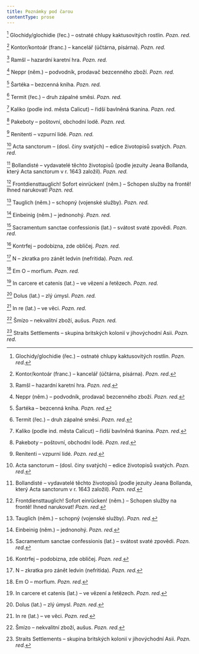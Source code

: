 ```yaml
---
title: Poznámky pod čarou
contentType: prose
---
```


<section>

[^1] Glochidy/glochidie (řec.) – ostnaté chlupy kaktusovitých rostlin. _Pozn. red._

[^2] Kontor/kontoár (franc.) – kancelář (účtárna, písárna). _Pozn. red._

[^3] Ramšl – hazardní karetní hra. _Pozn. red._

[^4] Neppr (něm.) – podvodník, prodavač bezcenného zboží. _Pozn. red._

[^5] Šartéka – bezcenná kniha. _Pozn. red._

[^6] Termit (řec.) – druh zápalné směsi. _Pozn. red._

[^7] Kaliko (podle ind. města Calicut) – řidší bavlněná tkanina. _Pozn. red._

[^8] Pakeboty – poštovní, obchodní lodě. _Pozn. red._

[^9] Renitenti – vzpurní lidé. _Pozn. red._

[^10] Acta sanctorum – (dosl. činy svatých) – edice životopisů svatých. _Pozn. red._

[^11] Bollandisté – vydavatelé těchto životopisů (podle jezuity Jeana Bollanda, který Acta sanctorum v r. 1643 založil). _Pozn. red._

[^12] Frontdiensttauglich! Sofort einrücken! (něm.) – Schopen služby na frontě! Ihned narukovat! _Pozn. red._

[^13] Tauglich (něm.) – schopný (vojenské služby). _Pozn. red._

[^14] Einbeinig (něm.) – jednonohý. _Pozn. red._

[^15] Sacramentum sanctae confessionis (lat.) – svátost svaté zpovědi. _Pozn. red._

[^16] Kontrfej – podobizna, zde obličej. _Pozn. red._

[^17] N – zkratka pro zánět ledvin (nefritida). _Pozn. red._

[^18] Em O – morfium. _Pozn. red._

[^19] In carcere et catenis (lat.) – ve vězení a řetězech. _Pozn. red._

[^20] Dolus (lat.) – zlý úmysl. _Pozn. red._

[^21] In re (lat.) – ve věci. _Pozn. red._

[^22] Šmízo – nekvalitní zboží, aušus. _Pozn. red._

[^23] Straits Settlements – skupina britských kolonií v jihovýchodní Asii. _Pozn. red._

</section>

[^1]: Glochidy/glochidie (řec.) – ostnaté chlupy kaktusovitých rostlin. _Pozn. red._

[^2]: Kontor/kontoár (franc.) – kancelář (účtárna, písárna). _Pozn. red._

[^3]: Ramšl – hazardní karetní hra. _Pozn. red._

[^4]: Neppr (něm.) – podvodník, prodavač bezcenného zboží. _Pozn. red._

[^5]: Šartéka – bezcenná kniha. _Pozn. red._

[^6]: Termit (řec.) – druh zápalné směsi. _Pozn. red._

[^7]: Kaliko (podle ind. města Calicut) – řidší bavlněná tkanina. _Pozn. red._

[^8]: Pakeboty – poštovní, obchodní lodě. _Pozn. red._

[^9]: Renitenti – vzpurní lidé. _Pozn. red._

[^10]: Acta sanctorum – (dosl. činy svatých) – edice životopisů svatých. _Pozn. red._

[^11]: Bollandisté – vydavatelé těchto životopisů (podle jezuity Jeana Bollanda, který Acta sanctorum v r. 1643 založil). _Pozn. red._

[^12]: Frontdiensttauglich! Sofort einrücken! (něm.) – Schopen služby na frontě! Ihned narukovat! _Pozn. red._

[^13]: Tauglich (něm.) – schopný (vojenské služby). _Pozn. red._

[^14]: Einbeinig (něm.) – jednonohý. _Pozn. red._

[^15]: Sacramentum sanctae confessionis (lat.) – svátost svaté zpovědi. _Pozn. red._

[^16]: Kontrfej – podobizna, zde obličej. _Pozn. red._

[^17]: N – zkratka pro zánět ledvin (nefritida). _Pozn. red._

[^18]: Em O – morfium. _Pozn. red._

[^19]: In carcere et catenis (lat.) – ve vězení a řetězech. _Pozn. red._

[^20]: Dolus (lat.) – zlý úmysl. _Pozn. red._

[^21]: In re (lat.) – ve věci. _Pozn. red._

[^22]: Šmízo – nekvalitní zboží, aušus. _Pozn. red._

[^23]: Straits Settlements – skupina britských kolonií v jihovýchodní Asii. _Pozn. red._
